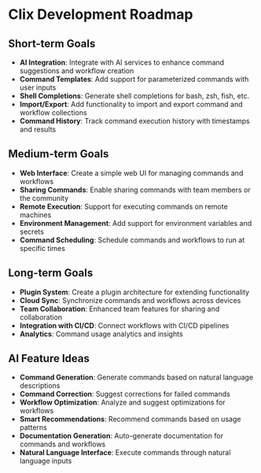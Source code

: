 # Clix Development Roadmap

## Short-term Goals

- **AI Integration**: Integrate with AI services to enhance command suggestions and workflow creation
- **Command Templates**: Add support for parameterized commands with user inputs
- **Shell Completions**: Generate shell completions for bash, zsh, fish, etc.
- **Import/Export**: Add functionality to import and export command and workflow collections
- **Command History**: Track command execution history with timestamps and results

## Medium-term Goals

- **Web Interface**: Create a simple web UI for managing commands and workflows
- **Sharing Commands**: Enable sharing commands with team members or the community
- **Remote Execution**: Support for executing commands on remote machines
- **Environment Management**: Add support for environment variables and secrets
- **Command Scheduling**: Schedule commands and workflows to run at specific times

## Long-term Goals

- **Plugin System**: Create a plugin architecture for extending functionality
- **Cloud Sync**: Synchronize commands and workflows across devices
- **Team Collaboration**: Enhanced team features for sharing and collaboration
- **Integration with CI/CD**: Connect workflows with CI/CD pipelines
- **Analytics**: Command usage analytics and insights

## AI Feature Ideas

- **Command Generation**: Generate commands based on natural language descriptions
- **Command Correction**: Suggest corrections for failed commands
- **Workflow Optimization**: Analyze and suggest optimizations for workflows
- **Smart Recommendations**: Recommend commands based on usage patterns
- **Documentation Generation**: Auto-generate documentation for commands and workflows
- **Natural Language Interface**: Execute commands through natural language inputs